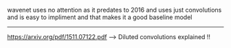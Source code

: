 wavenet uses no attention as it predates to 2016 and uses just convolutions 
and is easy to impliment and that makes it a good baseline model 

--- 
https://arxiv.org/pdf/1511.07122.pdf --> Diluted convolutions explained !!
